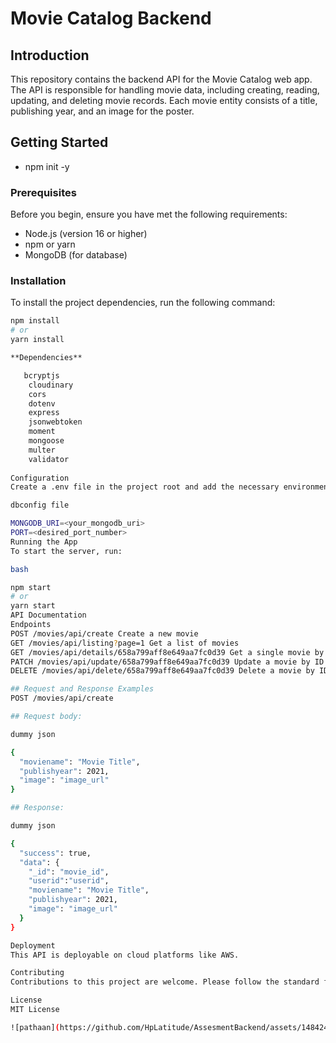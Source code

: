 # Movie Catalog Backend

## Introduction

This repository contains the backend API for the Movie Catalog web app. The API is responsible for handling movie data, including creating, reading, updating, and deleting movie records. Each movie entity consists of a title, publishing year, and an image for the poster.

## Getting Started
- npm init -y

### Prerequisites

Before you begin, ensure you have met the following requirements:
- Node.js (version 16 or higher)
- npm or yarn
- MongoDB (for database)

### Installation

To install the project dependencies, run the following command:

```bash
npm install
# or
yarn install

**Dependencies**

   bcryptjs
    cloudinary
    cors
    dotenv
    express
    jsonwebtoken
    moment
    mongoose
    multer
    validator
    
Configuration
Create a .env file in the project root and add the necessary environment variables:

dbconfig file

MONGODB_URI=<your_mongodb_uri>
PORT=<desired_port_number>
Running the App
To start the server, run:

bash

npm start
# or
yarn start
API Documentation
Endpoints
POST /movies/api/create Create a new movie
GET /movies/api/listing?page=1 Get a list of movies
GET /movies/api/details/658a799aff8e649aa7fc0d39 Get a single movie by ID
PATCH /movies/api/update/658a799aff8e649aa7fc0d39 Update a movie by ID
DELETE /movies/api/delete/658a799aff8e649aa7fc0d39 Delete a movie by ID

## Request and Response Examples
POST /movies/api/create

## Request body:

dummy json

{
  "moviename": "Movie Title",
  "publishyear": 2021,
  "image": "image_url"
}

## Response:

dummy json

{
  "success": true,
  "data": {
    "_id": "movie_id",
    "userid":"userid",
    "moviename": "Movie Title",
    "publishyear": 2021,
    "image": "image_url"
  }
}

Deployment
This API is deployable on cloud platforms like AWS. 

Contributing
Contributions to this project are welcome. Please follow the standard fork-and-pull request workflow.

License
MIT License

![pathaan](https://github.com/HpLatitude/AssesmentBackend/assets/148424369/e113eebf-ab9e-493f-be20-38c3368c866f)



